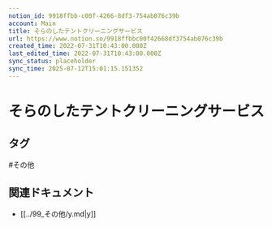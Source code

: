 ```yaml
---
notion_id: 9918ffbb-c00f-4266-8df3-754ab076c39b
account: Main
title: そらのしたテントクリーニングサービス
url: https://www.notion.so/9918ffbbc00f42668df3754ab076c39b
created_time: 2022-07-31T10:43:00.000Z
last_edited_time: 2022-07-31T10:43:00.000Z
sync_status: placeholder
sync_time: 2025-07-12T15:01:15.151352
---
```

# そらのしたテントクリーニングサービス


## タグ

#その他 

## 関連ドキュメント

- [[../99_その他/y.md|y]]
